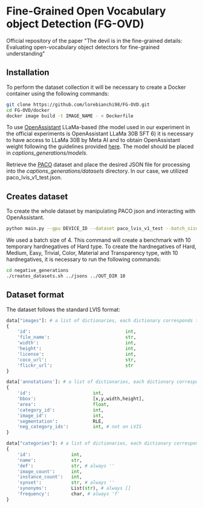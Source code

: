 # Fine-Grained Open Vocabulary object Detection (FG-OVD)
Official repository of the paper "The devil is in the fine-grained details: Evaluating open-vocabulary object detectors for fine-grained understanding"
## Installation
To perform the dataset collection it will be necessary to create a Docker container using the following commands:
```bash
git clone https://github.com/lorebianchi98/FG-OVD.git
cd FG-OVD/docker
docker image build -t IMAGE_NAME - < Dockerfile
```

To use [OpenAssistant](https://github.com/LAION-AI/Open-Assistant) LLaMa-based (the model used in our experiment in the official experiments is OpenAssistant LLaMa 30B SFT 6) it is necessary to have access to LLaMa 30B by Meta AI and to obtain OpenAssistant weight following the guidelines provided [here](https://huggingface.co/OpenAssistant/oasst-sft-6-llama-30b-xor). The model should be placed in *captions_generations/models*.

Retrieve the [PACO](https://github.com/facebookresearch/paco/tree/main) dataset and place the desired JSON file for processing into the *captions_generations/datasets* directory. In our case, we utilized paco_lvis_v1_test.json.

## Creates dataset
To create the whole dataset by manipulating PACO json and interacting with OpenAssistant.
```bash
python main.py --gpu DEVICE_ID --dataset paco_lvis_v1_test --batch_size BATCH_SIZE 
```
We used a batch size of 4. This command will create a benchmark with 10 temporary hardnegatives of Hard type.
To create the hardnegatives of Hard, Medium, Easy, Trivial, Color, Material and Transparency type, with 10 hardnegatives, it is necessary to run the following commands:
```bash
cd negative_generations
./creates_datasets.sh ../jsons ../OUT_DIR 10
```

## Dataset format
The dataset follows the standard LVIS format:
```python
data["images"]: # a list of dictionaries, each dictionary corresponds to one image
{
    'id':                                   int,
    'file_name':                            str,
    'width':                                int,
    'height':                               int,
    'license':                              int,
    'coco_url':                             str,
    'flickr_url':                           str
}

data['annotations']: # a list of dictionaries, each dictionary correspond to one annotation
{
    'id':                       int,
    'bbox':                     [x,y,width,height],
    'area':                     float,
    'category_id':              int,
    'image_id':                 int,
    'segmentation':             RLE,
    'neg_category_ids':         int, # not on LVIS
}

data["categories"]: # a list of dictionaries, each dictionary corresponds to one object category
{
    'id':               int,
    'name':             str,
    'def':              str, # always ''
    'image_count':      int,
    'instance_count':   int,
    'synset':           str, # always ''
    'synonyms':         List(str), # always []
    'frequency':        char, # always 'f'
}
```
